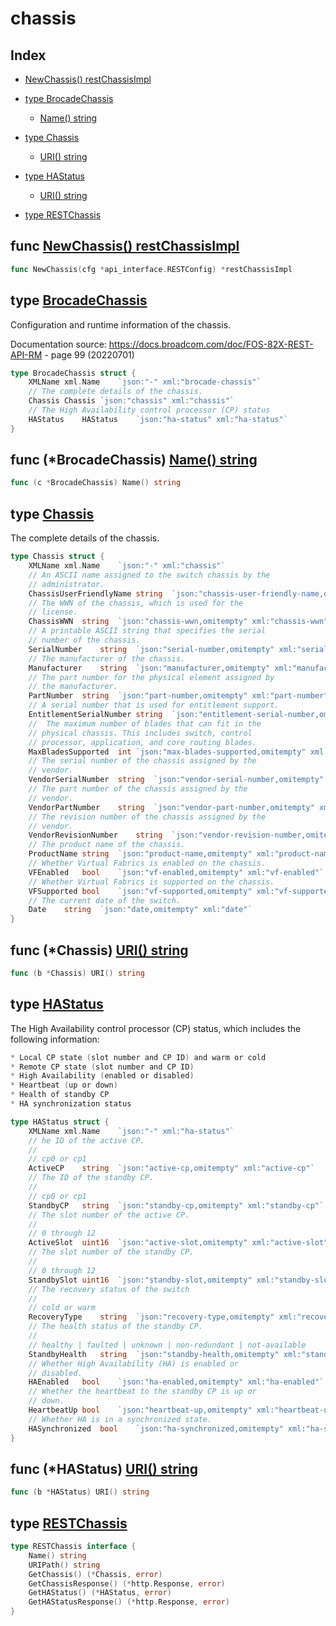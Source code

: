 
# chassis

## Index

- [NewChassis() restChassisImpl](#func-newchassis-restchassisimpl)

- [type BrocadeChassis](#type-brocadechassis)
  - [Name() string](#func-brocadechassis-name-string)
- [type Chassis](#type-chassis)
  - [URI() string](#func-chassis-uri-string)
- [type HAStatus](#type-hastatus)
  - [URI() string](#func-hastatus-uri-string)
- [type RESTChassis](#type-restchassis)

## func [NewChassis() restChassisImpl](<methods.go#L22>)

```go
func NewChassis(cfg *api_interface.RESTConfig) *restChassisImpl
```


## type [BrocadeChassis](<brocadeChassis.go#L10>)

Configuration and runtime information of the chassis.

Documentation source: https://docs.broadcom.com/doc/FOS-82X-REST-API-RM - page 99 (20220701)
```go
type BrocadeChassis struct {
	XMLName	xml.Name	`json:"-" xml:"brocade-chassis"`
	// The complete details of the chassis.
	Chassis	Chassis	`json:"chassis" xml:"chassis"`
	// The High Availability control processor (CP) status
	HAStatus	HAStatus	`json:"ha-status" xml:"ha-status"`
}
```

## func (*BrocadeChassis) [Name() string](<brocadeChassis.go#L60>)

```go
func (c *BrocadeChassis) Name() string
```

## type [Chassis](<brocadeChassis.go#L19>)

The complete details of the chassis.
```go
type Chassis struct {
	XMLName	xml.Name	`json:"-" xml:"chassis"`
	// An ASCII name assigned to the switch chassis by the
	// administrator.
	ChassisUserFriendlyName	string	`json:"chassis-user-friendly-name,omitempty" xml:"chassis-user-friendly-name"`
	// The WWN of the chassis, which is used for the
	// license.
	ChassisWWN	string	`json:"chassis-wwn,omitempty" xml:"chassis-wwn"`
	// A printable ASCII string that specifies the serial
	// number of the chassis.
	SerialNumber	string	`json:"serial-number,omitempty" xml:"serial-number"`
	// The manufacturer of the chassis.
	Manufacturer	string	`json:"manufacturer,omitempty" xml:"manufacturer"`
	// The part number for the physical element assigned by
	// the manufacturer.
	PartNumber	string	`json:"part-number,omitempty" xml:"part-number"`
	// A serial number that is used for entitlement support.
	EntitlementSerialNumber	string	`json:"entitlement-serial-number,omitempty" xml:"entitlement-serial-number"`
	// 	The maximum number of blades that can fit in the
	// physical chassis. This includes switch, control
	// processor, application, and core routing blades.
	MaxBladesSupported	int	`json:"max-blades-supported,omitempty" xml:"max-blades-supported"`
	// The serial number of the chassis assigned by the
	// vendor.
	VendorSerialNumber	string	`json:"vendor-serial-number,omitempty" xml:"vendor-serial-number"`
	// The part number of the chassis assigned by the
	// vendor.
	VendorPartNumber	string	`json:"vendor-part-number,omitempty" xml:"vendor-part-number"`
	// The revision number of the chassis assigned by the
	// vendor.
	VendorRevisionNumber	string	`json:"vendor-revision-number,omitempty" xml:"vendor-revision-number"`
	// The product name of the chassis.
	ProductName	string	`json:"product-name,omitempty" xml:"product-name"`
	// Whether Virtual Fabrics is enabled on the chassis.
	VFEnabled	bool	`json:"vf-enabled,omitempty" xml:"vf-enabled"`
	// Whether Virtual Fabrics is supported on the chassis.
	VFSupported	bool	`json:"vf-supported,omitempty" xml:"vf-supported"`
	// The current date of the switch.
	Date	string	`json:"date,omitempty" xml:"date"`
}
```

## func (*Chassis) [URI() string](<brocadeChassis.go#L64>)

```go
func (b *Chassis) URI() string
```

## type [HAStatus](<brocadeChassis.go#L76>)

The High Availability control processor (CP) status,
which includes the following information:
```go
* Local CP state (slot number and CP ID) and warm or cold
* Remote CP state (slot number and CP ID)
* High Availability (enabled or disabled)
* Heartbeat (up or down)
* Health of standby CP
* HA synchronization status

```
```go
type HAStatus struct {
	XMLName	xml.Name	`json:"-" xml:"ha-status"`
	// he ID of the active CP.
	//
	// cp0 or cp1
	ActiveCP	string	`json:"active-cp,omitempty" xml:"active-cp"`
	// The ID of the standby CP.
	//
	// cp0 or cp1
	StandbyCP	string	`json:"standby-cp,omitempty" xml:"standby-cp"`
	// The slot number of the active CP.
	//
	// 0 through 12
	ActiveSlot	uint16	`json:"active-slot,omitempty" xml:"active-slot"`
	// The slot number of the standby CP.
	//
	// 0 through 12
	StandbySlot	uint16	`json:"standby-slot,omitempty" xml:"standby-slot"`
	// The recovery status of the switch
	//
	// cold or warm
	RecoveryType	string	`json:"recovery-type,omitempty" xml:"recovery-type"`
	// The health status of the standby CP.
	//
	// healthy | faulted | unknown | non-redundant | not-available
	StandbyHealth	string	`json:"standby-health,omitempty" xml:"standby-health"`
	// Whether High Availability (HA) is enabled or
	// disabled.
	HAEnabled	bool	`json:"ha-enabled,omitempty" xml:"ha-enabled"`
	// Whether the heartbeat to the standby CP is up or
	// down.
	HeartbeatUp	bool	`json:"heartbeat-up,omitempty" xml:"heartbeat-up"`
	// Whether HA is in a synchronized state.
	HASynchronized	bool	`json:"ha-synchronized,omitempty" xml:"ha-synchronized"`
}
```

## func (*HAStatus) [URI() string](<brocadeChassis.go#L112>)

```go
func (b *HAStatus) URI() string
```

## type [RESTChassis](<methods.go#L9>)
```go
type RESTChassis interface {
	Name() string
	URIPath() string
	GetChassis() (*Chassis, error)
	GetChassisResponse() (*http.Response, error)
	GetHAStatus() (*HAStatus, error)
	GetHAStatusResponse() (*http.Response, error)
}
```

